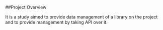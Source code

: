 ##Project Overview

It is a study aimed to provide data management of a library on the project and to provide management by taking API over it.
